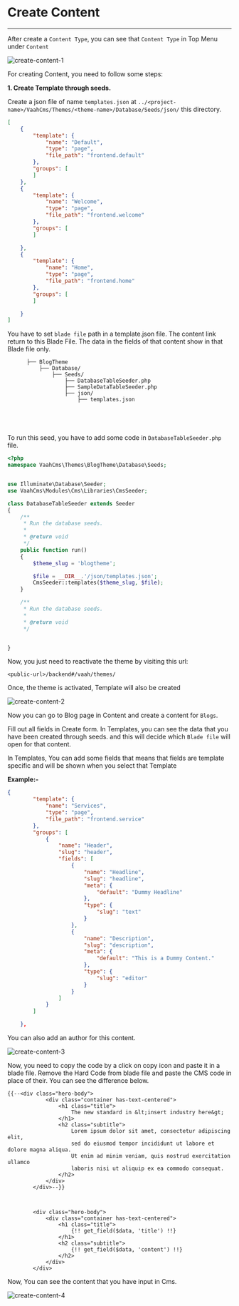 # Create Content

------

After create a `Content Type`, you can see that `Content Type` in Top Menu under `Content`

<img src="/images/create-content-1.png" alt="create-content-1">

For creating Content, you need to follow some steps:

**1. Create Template through seeds.**

Create a json file of name `templates.json` at `../<project-name>/VaahCms/Themes/<theme-name>/Database/Seeds/json/` this directory.


```json
[
    {
        "template": {
            "name": "Default",
            "type": "page",
            "file_path": "frontend.default"
        },
        "groups": [
        ]
    },
    {
        "template": {
            "name": "Welcome",
            "type": "page",
            "file_path": "frontend.welcome"
        },
        "groups": [
        ]

    },
    {
        "template": {
            "name": "Home",
            "type": "page",
            "file_path": "frontend.home"
        },
        "groups": [
        ]

    }
]
```

You have to set `blade file` path in a template.json file. The content link return to this Blade File. The data in the fields of that content show in that Blade file only.

```
      ├── BlogTheme
          ├── Database/
              ├── Seeds/
                  ├── DatabaseTableSeeder.php
                  ├── SampleDataTableSeeder.php
                  ├── json/
                      ├── templates.json


      
    
```

To run this seed, you have to add some code in `DatabaseTableSeeder.php` file.


```php
<?php
namespace VaahCms\Themes\BlogTheme\Database\Seeds;


use Illuminate\Database\Seeder;
use VaahCms\Modules\Cms\Libraries\CmsSeeder;

class DatabaseTableSeeder extends Seeder
{
    /**
     * Run the database seeds.
     *
     * @return void
     */
    public function run()
    {
        $theme_slug = 'blogtheme';

        $file = __DIR__.'/json/templates.json';
        CmsSeeder::templates($theme_slug, $file);
    }

    /**
     * Run the database seeds.
     *
     * @return void
     */


}
```

Now, you just need to reactivate the theme by visiting this url:

```http request
<public-url>/backend#/vaah/themes/
```



Once, the theme is activated, Template will also be created

<img src="/images/create-content-2.png" alt="create-content-2">

Now you can go to Blog page in Content and create a content for `Blogs`.

Fill out all fields in Create form. In Templates, you can see the data that you have been created through seeds. and this will decide which `Blade file` will open for that content.

In Templates, You can add some fields that means that fields are template specific and will be shown when you select that Template

**Example:-**


```json
{
        "template": {
            "name": "Services",
            "type": "page",
            "file_path": "frontend.service"
        },
        "groups": [
            {
                "name": "Header",
                "slug": "header",
                "fields": [
                    {
                        "name": "Headline",
                        "slug": "headline",
                        "meta": {
                            "default": "Dummy Headline"
                        },
                        "type": {
                            "slug": "text"
                        }
                    },
                    {
                        "name": "Description",
                        "slug": "description",
                        "meta": {
                            "default": "This is a Dummy Content."
                        },
                        "type": {
                            "slug": "editor"
                        }
                    }
                ]
            }
        ]

    },
```

You can also add an author for this content.

<img src="/images/create-content-3.png" alt="create-content-3">

Now, you need to copy the code by a click on copy icon and paste it in a blade file. Remove the Hard Code from blade file and paste the CMS code in place of their. You can see the difference below.


```php+HTML
{{--<div class="hero-body">
            <div class="container has-text-centered">
                <h1 class="title">
                    The new standard in &lt;insert industry here&gt;
                </h1>
                <h2 class="subtitle">
                    Lorem ipsum dolor sit amet, consectetur adipiscing elit,
                    sed do eiusmod tempor incididunt ut labore et dolore magna aliqua.
                    Ut enim ad minim veniam, quis nostrud exercitation ullamco
                    laboris nisi ut aliquip ex ea commodo consequat.
                </h2>
            </div>
        </div>--}}



        <div class="hero-body">
            <div class="container has-text-centered">
                <h1 class="title">
                    {!! get_field($data, 'title') !!}
                </h1>
                <h2 class="subtitle">
                    {!! get_field($data, 'content') !!}
                </h2>
            </div>
        </div>
```

Now, You can see the content that you have input in Cms.

<img src="/images/create-content-4.png" alt="create-content-4">